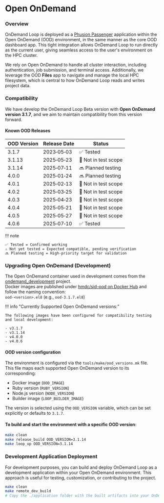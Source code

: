 # Open OnDemand

### Overview
OnDemand Loop is deployed as a [Phusion Passenger](https://www.phusionpassenger.com/) application within the Open OnDemand (OOD) environment, in the same manner as the core OOD dashboard app. This tight integration allows OnDemand Loop to run directly as the current user, giving seamless access to the user's environment on the HPC cluster.

We rely on Open OnDemand to handle all cluster interaction, including authentication, job submission, and terminal access. Additionally, we leverage the OOD **Files** app to navigate and manage the local HPC filesystem, which is central to how OnDemand Loop reads and writes project data.

### Compatibility
We have develop the OnDemand Loop Beta version with **Open OnDemand version 3.1.7**, and we aim to maintain compatibility from this version forward.

#### Known OOD Releases

| OOD Version | Release Date | Status               |
|-------------|--------------|----------------------|
| 3.1.7       | 2023‑05‑03   | ✅ Tested            |
| 3.1.13      | 2025‑05‑23   | 🚫 Not in test scope |
| 3.1.14      | 2025‑07‑11   | 🔜 Planned testing   |
| 4.0.0       | 2025‑01‑24   | 🔜 Planned testing   |
| 4.0.1       | 2025‑02‑13   | 🚫 Not in test scope |
| 4.0.2       | 2025‑03‑25   | 🚫 Not in test scope |
| 4.0.3       | 2025‑04‑23   | 🚫 Not in test scope |
| 4.0.4       | 2025‑05‑21   | 🚫 Not in test scope |
| 4.0.5       | 2025‑05‑27   | 🚫 Not in test scope |
| 4.0.6       | 2025‑07‑10   | ✅ Tested            |


!!! note

    ✅ Tested = Confirmed working  
    ⚠️ Not yet tested = Expected compatible, pending verification  
    🔜 Planned testing = High-priority target for validation

### Upgrading Open OnDemand (Development)
The Open OnDemand container used in development comes from the [ondemand_development](https://github.com/hmdc/ondemand_development) project.  
Docker images are published under [hmdc/sid-ood on Docker Hub](https://hub.docker.com/r/hmdc/sid-ood/tags) and follow the naming convention:  
`ood-<version>.el8` (e.g., `ood-3.1.7.el8`)

!!! info "Currently Supported Open OnDemand versions:"

    The following images have been configured for compatibility testing and local development:

    - v3.1.7
    - v3.1.14
    - v4.0.0
    - v4.0.6

#### OOD version configuration

The environment is configured via the `tools/make/ood_versions.mk` file.  
This file maps each supported Open OnDemand version to its corresponding:

- Docker image (`OOD_IMAGE`)
- Ruby version (`RUBY_VERSION`)
- Node.js version (`NODE_VERSION`)
- Builder image (`LOOP_BUILDER_IMAGE`)

The version is selected using the `OOD_VERSION` variable, which can be set explicitly or defaults to `3.1.7`.

#### To build and start the environment with a specific OOD version:

```sh
make clean
make release_build OOD_VERSION=3.1.14
make loop_up OOD_VERSION=3.1.14
```

### Development Application Deployment

For development purposes, you can build and deploy OnDemand Loop as a development application within your Open OnDemand environment.
This approach is useful for testing, customization, or contributing to the project.

```sh
make clean
make remote_dev_build
# Copy the ./application folder with the built artifacts into your OnDemand development directory
```